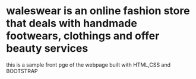 # waleswear is an online fashion store that deals with handmade footwears, clothings and offer beauty services
this is a sample front pge of the webpage built with HTML,CSS and BOOTSTRAP
